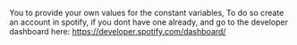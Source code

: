 You to provide your own values for the constant variables, To do so create an account in spotify, if you dont have one already, and go to the developer dashboard here: https://developer.spotify.com/dashboard/
